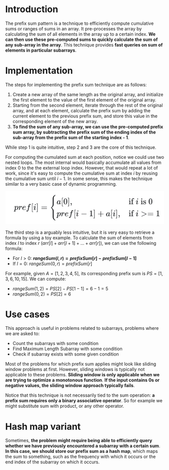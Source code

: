 # Introduction

The prefix sum pattern is a technique to efficiently compute cumulative sums or ranges of sums in an array. It pre-processes the array by calculating the sum of all elements in the array up to a certain index. **We can then use these pre-computed sums to quickly calculate the sum of any sub-array in the array**. This technique provides **fast queries on sum of elements in particular subarrays**.

# Implementation

The steps for implementing the prefix sum technique are as follows:

1.  Create a new array of the same length as the original array, and initialize the first element to the value of the first element of the original array.
2.  Starting from the second element, iterate through the rest of the original array, and at each element, calculate the prefix sum by adding the current element to the previous prefix sum, and store this value in the corresponding element of the new array.
3.  **To find the sum of any sub-array, we can use the pre-computed prefix sum array, by subtracting the prefix sum of the ending index of the sub-array from the prefix sum of the starting index - 1**.

While step 1 is quite intuitive, step 2 and 3 are the core of this technique.

For computing the cumulated sum at each position, notice we could use two nested loops. The most internal would basically accumulate all values from index $0$ to the the external loop index. However, that would repeat a lot of work, since it's easy to compute the cumulative sum at index $i$ by reusing the cumulative sum until $i-1$. In some sense, this makes the technique similar to a very basic case of dynamic programming.

![5f710fa0da4bb36700e794a88a852804.png](../_resources/5f710fa0da4bb36700e794a88a852804.png)

The third step is a arguably less intuitive, but it is very easy to retrieve a formula by using a toy example. To calculate the sum of elements from index $l$ to index $r$ ($arr[l] + arr[l+1] + ... + arr[r]$), we can use the following formula:

- For $l > 0$: **$rangeSum(l, r) = prefixSum[r] - prefixSum[l-1]$**
- If $l = 0$: $rangeSum(0, r) = prefixSum[r]$

For example, given $A = [1,2,3,4,5]$, its corresponding prefix sum is $PS = [1, 3, 6, 10, 15]$. We can compute:

- $rangeSum(1, 2) = PS[2] - PS[1-1] = 6 - 1 = 5$
- $rangeSum(0, 2) = PS[2] = 6$

# Use cases

This approach is useful in problems related to subarrays, problems where we are asked to:

- Count the subarrays with some condition
- Find Maximum Length Subarray with some condition
- Check if subarray exists with some given condition

Most of the problems for which prefix sum applies might look like sliding window problems at first. However, sliding windows is typically not applicable to these problems. **Sliding window is only applicable when we are trying to optimize a monotonous function**. **If the input contains $0$s or negative values, the sliding window approach typically fails**.

Notice that this technique is not necessarily tied to the sum operation: **a prefix sum requires only a binary associative operator**. So for example we might substitute sum with product, or any other operator.

# Hash map variant

Sometimes, **the problem might require being able to efficiently query whether we have previously encountered a subarray with a certain sum**. **In this case, we should store our prefix sum as a hash map**, which maps the sum to something, such as the frequency with which it occurs or the end index of the subarray on which it occurs.